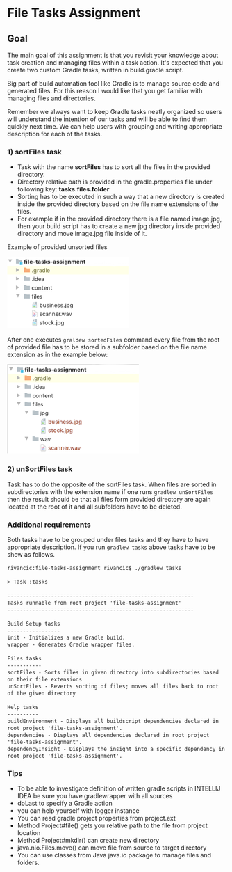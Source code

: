 # File Tasks Assignment

## Goal 

The main goal of this assignment is that you revisit your knowledge about task creation and managing files within 
a task action. It's expected that you create two custom Gradle tasks, written in build.gradle script.

Big part of build automation tool like Gradle is to manage source code and generated files. For this reason I would like that
 you get familiar with managing files and directories. 

Remember we always want to keep Gradle tasks neatly organized so users will understand the intention of our tasks and 
will be able to find them quickly next time. We can help users with grouping and writing appropriate 
description for each of the tasks.

### 1) sortFiles task

* Task with the name **sortFiles** has to sort all the files in the provided directory. 
* Directory relative path is provided in the gradle.properties file under following key: **tasks.files.folder**
* Sorting has to be executed in such a way that a new directory is created inside the provided directory based on the 
file name extensions of the files. 
* For example if in the provided directory there is a file named image.jpg, then your build script has to create a 
new jpg directory inside provided directory and move image.jpg file inside of it.


Example of provided unsorted files

![Unsorted files](content/unsorted-files.png)

After one executes `graldew sortedFiles` command every file from the root of provided file has to be stored in a subfolder based on the file name extension as in the example below:

![Unsorted files](content/sorted-files.png)

### 2) unSortFiles task

Task has to do the opposite of the sortFiles task. When files are sorted in subdirectories with the extension name if 
one runs `gradlew unSortFiles` then the result should be that all files form provided directory are again located at 
the root of it and all subfolders have to be deleted.

### Additional requirements

Both tasks have to be grouped under files tasks and they have to have appropriate description.
If you run `gradlew tasks` above tasks have to be show as follows.

```
rivancic:file-tasks-assignment rivancic$ ./gradlew tasks

> Task :tasks

------------------------------------------------------------
Tasks runnable from root project 'file-tasks-assignment'
------------------------------------------------------------

Build Setup tasks
-----------------
init - Initializes a new Gradle build.
wrapper - Generates Gradle wrapper files.

Files tasks
-----------
sortFiles - Sorts files in given directory into subdirectories based on their file extensions
unSortFiles - Reverts sorting of files; moves all files back to root of the given directory

Help tasks
----------
buildEnvironment - Displays all buildscript dependencies declared in root project 'file-tasks-assignment'.
dependencies - Displays all dependencies declared in root project 'file-tasks-assignment'.
dependencyInsight - Displays the insight into a specific dependency in root project 'file-tasks-assignment'.
```

### Tips

- To be able to investigate definition of written gradle scripts in INTELLIJ IDEA be sure you have gradlewrapper with all sources 
- doLast to specify a Gradle action
- you can help yourself with logger instance
- You can read gradle project properties from project.ext
- Method Project#file() gets you relative path to the file from project location
- Method Project#mkdir() can create new directory
- java.nio.Files.move() can move file from source to target directory
- You can use classes from Java java.io package to manage files and folders.
